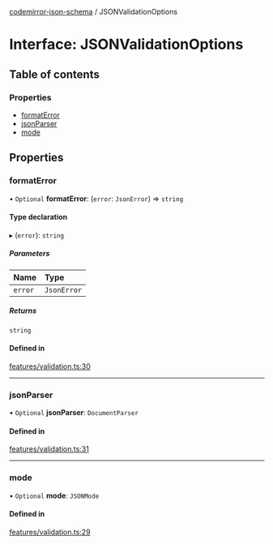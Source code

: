 [codemirror-json-schema](../README.md) / JSONValidationOptions

# Interface: JSONValidationOptions

## Table of contents

### Properties

- [formatError](JSONValidationOptions.md#formaterror)
- [jsonParser](JSONValidationOptions.md#jsonparser)
- [mode](JSONValidationOptions.md#mode)

## Properties

### formatError

• `Optional` **formatError**: (`error`: `JsonError`) => `string`

#### Type declaration

▸ (`error`): `string`

##### Parameters

| Name    | Type        |
| :------ | :---------- |
| `error` | `JsonError` |

##### Returns

`string`

#### Defined in

[features/validation.ts:30](https://github.com/jsonnext/codemirror-json-schema/blob/ef7f336/src/features/validation.ts#L30)

---

### jsonParser

• `Optional` **jsonParser**: `DocumentParser`

#### Defined in

[features/validation.ts:31](https://github.com/jsonnext/codemirror-json-schema/blob/ef7f336/src/features/validation.ts#L31)

---

### mode

• `Optional` **mode**: `JSONMode`

#### Defined in

[features/validation.ts:29](https://github.com/jsonnext/codemirror-json-schema/blob/ef7f336/src/features/validation.ts#L29)
